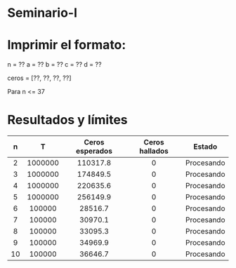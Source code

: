 # Seminario-I

# Imprimir el formato:

n = ??
a = ??
b = ??
c = ??
d = ??

ceros = [??, ??, ??, ??]

Para n <= 37

# Resultados y límites

|  n |    T    | Ceros esperados | Ceros hallados |   Estado   |
|:--:|:-------:|:---------------:|:--------------:|:----------:|
|  2 | 1000000 |     110317.8    |        0       | Procesando |
|  3 | 1000000 |     174849.5    |        0       | Procesando |
|  4 | 1000000 |     220635.6    |        0       | Procesando |
|  5 | 1000000 |     256149.9    |        0       | Procesando |
|  6 |  100000 |     28516.7     |        0       | Procesando |
|  7 |  100000 |     30970.1     |        0       | Procesando |
|  8 |  100000 |     33095.3     |        0       | Procesando |
|  9 |  100000 |     34969.9     |        0       | Procesando |
| 10 |  100000 |     36646.7     |        0       | Procesando |
